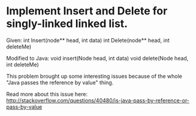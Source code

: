 # Implement Insert and Delete for singly-linked linked list.
Given:
int Insert(node** head, int data)
int Delete(node** head, int deleteMe)

Modified to Java:
void insert(Node head, int data)
void delete(Node head, int deleteMe)

This problem brought up some interesting issues because of the whole "Java passes the reference by value" thing. 

Read more about this issue here:
http://stackoverflow.com/questions/40480/is-java-pass-by-reference-or-pass-by-value